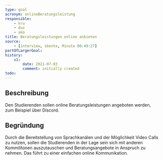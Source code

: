 ```yaml
---
type: goal
acronym: onlineBeratungsleistung
responsible: 
    - kru
    - duz
    - ako
title: Beratungsleistungen online anbieten
source:
    - [interview, sbente, Minute 00:49:27]
partOfLargerGoal:
history:
    v1:
        date: 2021-07-03
        comment: initially created
todo: 
---
```


## Beschreibung

Den Studierenden sollen online Beratungsleistungen angeboten werden, zum Beispiel über Discord.

## Begründung

Durch die Bereitstellung von Sprachkanälen und der Möglichkeit Video Calls zu nutzen, sollen die Studierenden in der Lage sein sich mit anderen Kommilitonen auszutauschen und Beratungsangebote in Anspruch zu nehmen. Das führt zu einer einfachen online Kommunikation.
